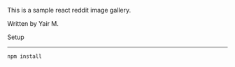 This is a sample react reddit image gallery.


Written by Yair M.




Setup
___


```
npm install
```
